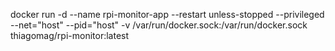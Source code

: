 docker run -d   --name rpi-monitor-app   --restart unless-stopped   --privileged   --net="host"   --pid="host"   -v /var/run/docker.sock:/var/run/docker.sock   thiagomag/rpi-monitor:latest